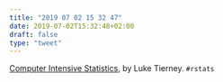 ```yaml
---
title: "2019 07 02 15 32 47"
date: 2019-07-02T15:32:48+02:00
draft: false
type: "tweet"
---
```

[Computer Intensive Statistics](https://homepage.divms.uiowa.edu/~luke/classes/STAT7400/), by Luke Tierney. `#rstats`
